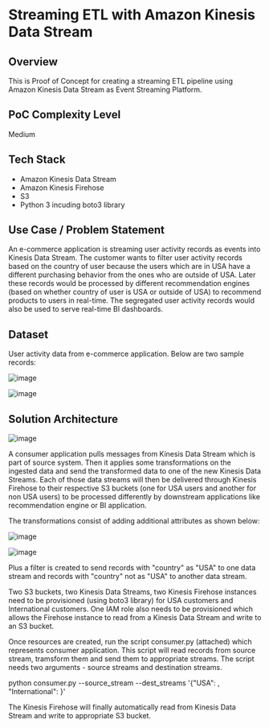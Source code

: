 # Streaming ETL with Amazon Kinesis Data Stream

## Overview

This is Proof of Concept for creating a streaming ETL pipeline using Amazon Kinesis Data Stream as Event Streaming Platform.

## PoC Complexity Level

Medium

## Tech Stack

- Amazon Kinesis Data Stream
- Amazon Kinesis Firehose
- S3
- Python 3 incuding boto3 library

## Use Case / Problem Statement

An e-commerce application is streaming user activity records as events into Kinesis Data Stream. The customer wants to filter user activity records based on the country of user because the users which are in USA have a different purchasing behavior from the ones who are outside of USA. Later these records would be processed by different recommendation engines (based on whether country of user is USA or outside of USA) to recommend products to users in real-time. The segregated user activity records would also be used to serve real-time BI dashboards.

## Dataset

User activity data from e-commerce application. Below are two sample records:

![image](https://github.com/user-attachments/assets/e19e105b-cfc6-43db-ad1a-bf00f6193809)

![image](https://github.com/user-attachments/assets/f99abbcf-757b-457a-aa8c-cc0e6bd7300e)




## Solution Architecture

![image](https://github.com/user-attachments/assets/d1b79003-153b-470f-8afe-cceced63c57a)

A consumer application pulls messages from Kinesis Data Stream which is part of source system. Then it applies some transformations on the ingested data and send the transformed data to one of the new Kinesis Data Streams. Each of those data streams will then be delivered through Kinesis Firehose to their respective S3 buckets (one for USA users and another for non USA users) to be processed differently by downstream applications like recommendation engine or BI application.

The transformations consist of adding additional attributes as shown below:

![image](https://github.com/user-attachments/assets/22b90f6d-8d0f-477e-accd-cdba37db2892)

![image](https://github.com/user-attachments/assets/9155917a-7f59-4fc1-8397-25d655c6f4e5)


Plus a filter is created to send records with "country" as "USA" to one data stream and records with "country" not as "USA" to another data stream.

Two S3 buckets, two Kinesis Data Streams, two Kinesis Firehose instances need to be provisioned (using boto3 library) for USA customers and International customers. One IAM role also needs to be provisioned which allows the Firehose instance to read from a Kinesis Data Stream and write to an S3 bucket.

Once resources are created, run the script consumer.py (attached) which represents consumer application. This script will read records from source stream, tramsform them and send them to appropriate streams. The script needs two arguments - source streams and destination streams.

python consumer.py --source_stream <source-stream-name> --dest_streams '{"USA": <USA-stream-name>, "International": <International-stream-name>}'

The Kinesis Firehose will finally automatically read from Kinesis Data Stream and write to appropriate S3 bucket.

